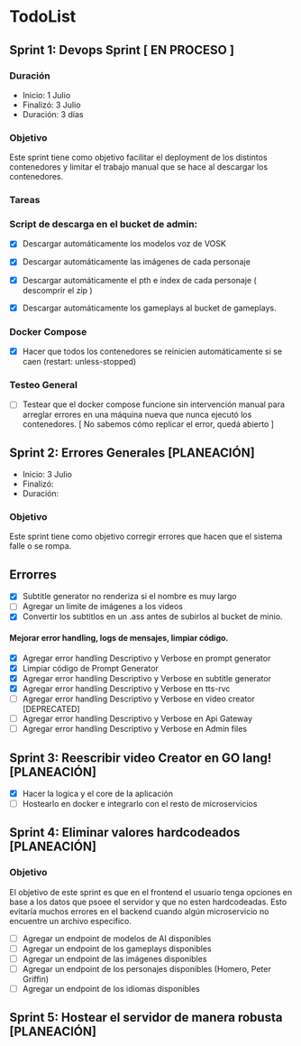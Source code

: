 # TodoList

## Sprint 1: Devops Sprint [ EN PROCESO ]

### Duración

- Inicio: 1 Julio
- Finalizó: 3 Julio 
- Duración: 3 días

### Objetivo
Este sprint tiene como objetivo facilitar el deployment de los distintos contenedores y limitar el trabajo manual que se hace al descargar los contenedores.

### Tareas

### Script de descarga en el bucket de admin:
- [x] Descargar automáticamente los modelos voz de VOSK
- [x] Descargar automáticamente las imágenes de cada personaje
- [x] Descargar automáticamente el pth e index de cada personaje ( descomprir el zip )
- [x] Descargar automáticamente los gameplays al bucket de gameplays.


### Docker Compose
- [x] Hacer que todos los contenedores se reinicien automáticamente si se caen  (restart: unless-stopped)

### Testeo General
- [ ] Testear que el docker compose funcione sin intervención manual para arreglar errores en una máquina nueva que nunca ejecutó los contenedores. [ No sabemos cómo replicar el error, quedá abierto ]

## Sprint 2: Errores Generales [PLANEACIÓN]

- Inicio: 3 Julio
- Finalizó: 
- Duración: 

### Objetivo
Este sprint tiene como objetivo corregir errores que hacen que el sistema falle o se rompa.

## Errorres
- [x] Subtitle generator no renderiza si el nombre es muy largo
- [ ] Agregar un limite de imágenes a los videos
- [x] Convertir los subtitlos en un .ass antes de subirlos al bucket de minio.

#### Mejorar error handling, logs de mensajes, limpiar código.

- [x] Agregar error handling Descriptivo y Verbose en prompt generator
- [x] Limpiar código de Prompt Generator
- [x] Agregar error handling Descriptivo y Verbose en subtitle generator
- [x] Agregar error handling Descriptivo y Verbose en tts-rvc
- [ ] Agregar error handling Descriptivo y Verbose en video creator [DEPRECATED]
- [ ] Agregar error handling Descriptivo y Verbose en Api Gateway
- [ ] Agregar error handling Descriptivo y Verbose en Admin files

## Sprint 3: Reescribir video Creator en GO lang! [PLANEACIÓN]
- [x] Hacer la logica y el core de la aplicación
- [ ] Hostearlo en docker e integrarlo con el resto de microservicios

## Sprint 4: Eliminar valores hardcodeados [PLANEACIÓN]

### Objetivo
El objetivo de este sprint es que en el frontend el usuario tenga opciones en base a los datos que psoee el servidor y que no esten hardcodeadas. Esto evitaría muchos errores en el backend cuando algún microservicio no encuentre un archivo especifico. 

- [ ] Agregar un endpoint de modelos de AI disponibles
- [ ] Agregar un endpoint de los gameplays disponibles
- [ ] Agregar un endpoint de las imágenes disponibles
- [ ] Agregar un endpoint de los personajes disponibles (Homero, Peter Griffin)
- [ ] Agregar un endpoint de los idiomas disponibles

## Sprint 5: Hostear el servidor de manera robusta [PLANEACIÓN]



